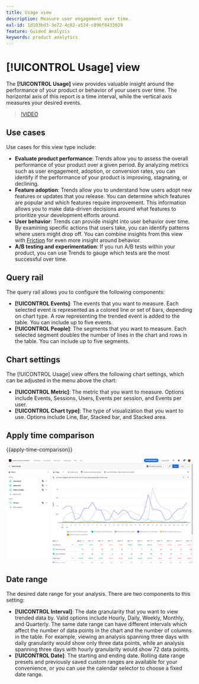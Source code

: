```yaml
---
title: Usage view
description: Measure user engagement over time.
exl-id: 1d103bd3-3e72-4c82-a534-c896f8433029
feature: Guided Analysis
keywords: product analytics
---
```

# [!UICONTROL Usage] view

The **[!UICONTROL Usage]** view provides valuable insight around the performance of your product or behavior of your users over time. The horizontal axis of this report is a time interval, while the vertical axis measures your desired events.

>[!VIDEO](https://video.tv.adobe.com/v/3421666/?learn=on)

## Use cases

Use cases for this view type include:

* **Evaluate product performance**: Trends allow you to assess the overall performance of your product over a given period. By analyzing metrics such as user engagement, adoption, or conversion rates, you can identify if the performance of your product is improving, stagnating, or declining.
* **Feature adoption**: Trends allow you to understand how users adopt new features or updates that you release. You can determine which features are popular and which features require improvement. This information allows you to make data-driven decisions around what features to prioritize your development efforts around.
* **User behavior**: Trends can provide insight into user behavior over time. By examining specific actions that users take, you can identify patterns where users might drop off. You can combine insights from this view with [Friction](friction.md) for even more insight around behavior.
* **A/B testing and experimentation**: If you run A/B tests within your product, you can use Trends to gauge which tests are the most successful over time.

## Query rail

The query rail allows you to configure the following components:

* **[!UICONTROL Events]**: The events that you want to measure. Each selected event is represented as a colored line or set of bars, depending on chart type. A row representing the trended event is added to the table. You can include up to five events.
* **[!UICONTROL People]**: The segments that you want to measure. Each selected segment doubles the number of lines in the chart and rows in the table. You can include up to five segments.

## Chart settings

The [!UICONTROL Usage] view offers the following chart settings, which can be adjusted in the menu above the chart:

* **[!UICONTROL Metric]**: The metric that you want to measure. Options include Events, Sessions, Users, Events per session, and Events per user.
* **[!UICONTROL Chart type]**: The type of visualization that you want to use. Options include Line, Bar, Stacked bar, and Stacked area.

## Apply time comparison

{{apply-time-comparison}}

![Usage time compare](../assets/usage-compare.png)

## Date range

The desired date range for your analysis. There are two components to this setting:

* **[!UICONTROL Interval]**: The date granularity that you want to view trended data by. Valid options include Hourly, Daily, Weekly, Monthly, and Quarterly. The same date range can have different intervals which affect the number of data points in the chart and the number of columns in the table. For example, viewing an analysis spanning three days with daily granularity would show only three data points, while an analysis spanning three days with hourly granularity would show 72 data points.
* **[!UICONTROL Date]**: The starting and ending date. Rolling date range presets and previously saved custom ranges are available for your convenience, or you can use the calendar selector to choose a fixed date range.
